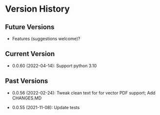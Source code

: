# Version History

## Future Versions

 - Features (suggestions welcome)?

## Current Version

 - 0.0.60 (2022-04-14): Support python 3.10

## Past Versions

 - 0.0.56 (2022-02-24): Tweak clean text for for vector PDF support; Add CHANGES.MD

- 0.0.55 (2021-11-08): Update tests
